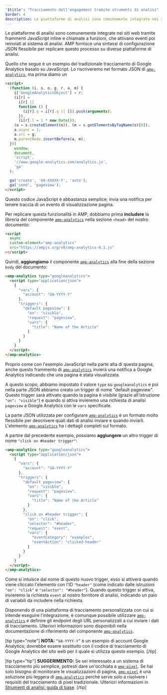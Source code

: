 ```yaml
---
'$title': "Tracciamento dell'engagement tramite strumenti di analisi"
$order: 4
description: Le piattaforme di analisi sono comunemente integrate nei siti web tramite frammenti JavaScript inline e chiamate a funzioni, che attivano eventi poi reinviati al sistema di analisi.
---
```


Le piattaforme di analisi sono comunemente integrate nei siti web tramite frammenti JavaScript inline e chiamate a funzioni, che attivano eventi poi reinviati al sistema di analisi. AMP fornisce una sintassi di configurazione JSON flessibile per replicare questo processo su diverse piattaforme di analisi.

Quello che segue è un esempio del tradizionale tracciamento di Google Analytics basato su JavaScript. Lo riscriveremo nel formato JSON di [`amp-analytics`](../../../../documentation/components/reference/amp-analytics.md), ma prima diamo un

```html
<script>
  (function (i, s, o, g, r, a, m) {
    i['GoogleAnalyticsObject'] = r;
    (i[r] =
      i[r] ||
      function () {
        (i[r].q = i[r].q || []).push(arguments);
      }),
      (i[r].l = 1 * new Date());
    (a = s.createElement(o)), (m = s.getElementsByTagName(o)[0]);
    a.async = 1;
    a.src = g;
    m.parentNode.insertBefore(a, m);
  })(
    window,
    document,
    'script',
    '//www.google-analytics.com/analytics.js',
    'ga'
  );

  ga('create', 'UA-XXXXX-Y', 'auto');
  ga('send', 'pageview');
</script>
```

Questo codice JavaScript è abbastanza semplice; invia una notifica per tenere traccia di un evento di visualizzazione pagina.

Per replicare questa funzionalità in AMP, dobbiamo prima **includere** la libreria del componente [`amp-analytics`](../../../../documentation/components/reference/amp-analytics.md) nella sezione `<head>` del nostro documento:

```html
<script
  async
  custom-element="amp-analytics"
  src="https://ampjs.org/v0/amp-analytics-0.1.js"
></script>
```

Quindi, **aggiungiamo** il componente [`amp-analytics`](../../../../documentation/components/reference/amp-analytics.md) alla fine della sezione `body` del documento:

```html
<amp-analytics type="googleanalytics">
  <script type="application/json">
    {
      "vars": {
        "account": "UA-YYYY-Y"
      },
      "triggers": {
        "default pageview": {
          "on": "visible",
          "request": "pageview",
          "vars": {
            "title": "Name of the Article"
          }
        }
      }
    }
  </script>
</amp-analytics>
```

Proprio come con l'esempio JavaScript nella parte alta di questa pagina, anche questo frammento di [`amp-analytics`](../../../../documentation/components/reference/amp-analytics.md) invierà una notifica a Google Analytics indicando che una pagina è stata visualizzata.

A questo scopo, abbiamo impostato il valore `type` su `googleanalytics` e poi nella parte JSON abbiamo creato un trigger di nome "default pageview". Questo trigger sarà attivato quando la pagina è visibile (grazie all'istruzione `"on": "visible"`) e quando si attiva invieremo una richiesta di analisi `pageview` a Google Analytics con le `vars` specificate.

La parte JSON utilizzata per configurare [`amp-analytics`](../../../../documentation/components/reference/amp-analytics.md) è un formato molto flessibile per descrivere quali dati di analisi inviare e quando inviarli. L'elemento [`amp-analytics`](../../../../documentation/components/reference/amp-analytics.md) ha i dettagli completi sul formato.

A partire dal precedente esempio, possiamo **aggiungere** un altro trigger di nome `"click on #header trigger"`:

```html
<amp-analytics type="googleanalytics">
  <script type="application/json">
    {
      "vars": {
        "account": "UA-YYYY-Y"
      },
      "triggers": {
        "default pageview": {
          "on": "visible",
          "request": "pageview",
          "vars": {
            "title": "Name of the Article"
          }
        },
        "click on #header trigger": {
          "on": "click",
          "selector": "#header",
          "request": "event",
          "vars": {
            "eventCategory": "examples",
            "eventAction": "clicked-header"
          }
        }
      }
    }
  </script>
</amp-analytics>
```

Come si intuisce dal nome di questo nuovo trigger, esso si attiverà quando viene cliccato l'elemento con l'ID `"header"` (come indicato dalle istruzioni `"on": "click"` e `"selector": "#header"`). Quando questo trigger si attiva, invieremo la richiesta `event` al nostro fornitore di analisi, indicando un paio di variabili da includere nella richiesta.

Disponendo di una piattaforma di tracciamento personalizzata con cui si intende eseguire l'integrazione, è comunque possibile utilizzare [`amp-analytics`](../../../../documentation/components/reference/amp-analytics.md) e definire gli endpoint degli URL personalizzati a cui inviare i dati di tracciamento. Ulteriori informazioni sono disponibili nella documentazione di riferimento del componente [`amp-analytics`](../../../../documentation/components/reference/amp-analytics.md).

[tip type="note"] **NOTA:** `“UA-YYYY-Y”` è un esempio di account Google Analytics; dovrebbe essere sostituito con il codice di tracciamento di Google Analytics del sito web per il quale si utilizza questo esempio. [/tip]

[tip type="tip"] **SUGGERIMENTO:** Se sei interessato a un sistema di tracciamento più semplice, potresti dare un'occhiata a [`amp-pixel`](../../../../documentation/components/reference/amp-pixel.md). Se hai solo bisogno di monitorare le visualizzazioni di pagina, [`amp-pixel`](../../../../documentation/components/reference/amp-pixel.md) è una soluzione più leggera di [`amp-analytics`](../../../../documentation/components/reference/amp-analytics.md) perché serve solo a risolvere i requisiti del tracciamento di pixel tradizionale. Ulteriori informazioni in [Strumenti di analisi: guida di base](../../../../documentation/guides-and-tutorials/optimize-measure/configure-analytics/analytics_basics.md). [/tip]
